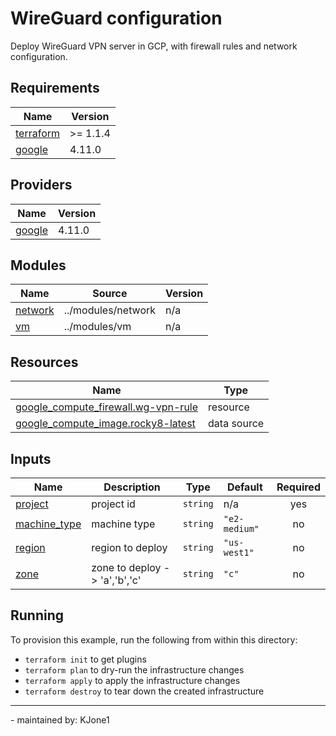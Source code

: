 <!-- BEGIN_TF_DOCS -->

# WireGuard configuration

Deploy WireGuard VPN server in GCP, with firewall rules and network configuration.

## Requirements

| Name                                                                     | Version  |
| ------------------------------------------------------------------------ | -------- |
| <a name="requirement_terraform"></a> [terraform](#requirement_terraform) | >= 1.1.4 |
| <a name="requirement_google"></a> [google](#requirement_google)          | 4.11.0   |

## Providers

| Name                                                      | Version |
| --------------------------------------------------------- | ------- |
| <a name="provider_google"></a> [google](#provider_google) | 4.11.0  |

## Modules

| Name                                                     | Source             | Version |
| -------------------------------------------------------- | ------------------ | ------- |
| <a name="module_network"></a> [network](#module_network) | ../modules/network | n/a     |
| <a name="module_vm"></a> [vm](#module_vm)                | ../modules/vm      | n/a     |

## Resources

| Name                                                                                                                                   | Type        |
| -------------------------------------------------------------------------------------------------------------------------------------- | ----------- |
| [google_compute_firewall.wg-vpn-rule](https://registry.terraform.io/providers/hashicorp/google/4.11.0/docs/resources/compute_firewall) | resource    |
| [google_compute_image.rocky8-latest](https://registry.terraform.io/providers/hashicorp/google/4.11.0/docs/data-sources/compute_image)  | data source |

## Inputs

| Name                                                                  | Description                   | Type     | Default       | Required |
| --------------------------------------------------------------------- | ----------------------------- | -------- | ------------- | :------: |
| <a name="input_project"></a> [project](#input_project)                | project id                    | `string` | n/a           |   yes    |
| <a name="input_machine_type"></a> [machine_type](#input_machine_type) | machine type                  | `string` | `"e2-medium"` |    no    |
| <a name="input_region"></a> [region](#input_region)                   | region to deploy              | `string` | `"us-west1"`  |    no    |
| <a name="input_zone"></a> [zone](#input_zone)                         | zone to deploy -> 'a','b','c' | `string` | `"c"`         |    no    |

## Running

To provision this example, run the following from within this directory:

- `terraform init` to get plugins
- `terraform plan` to dry-run the infrastructure changes
- `terraform apply` to apply the infrastructure changes
- `terraform destroy` to tear down the created infrastructure

---

\- maintained by: KJone1

<!-- END_TF_DOCS -->
